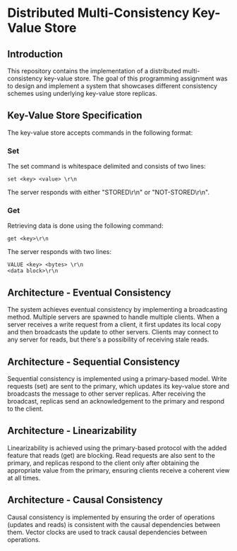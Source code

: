 # Distributed Multi-Consistency Key-Value Store

## Introduction

This repository contains the implementation of a distributed multi-consistency key-value store. The goal of this programming assignment was to design and implement a system that showcases different consistency schemes using underlying key-value store replicas.

## Key-Value Store Specification

The key-value store accepts commands in the following format:

### Set
The set command is whitespace delimited and consists of two lines:
```
set <key> <value> \r\n
```
The server responds with either "STORED\r\n" or "NOT-STORED\r\n".

### Get
Retrieving data is done using the following command:
```
get <key>\r\n
```
The server responds with two lines:
```
VALUE <key> <bytes> \r\n
<data block>\r\n
```

## Architecture - Eventual Consistency

The system achieves eventual consistency by implementing a broadcasting method. Multiple servers are spawned to handle multiple clients. When a server receives a write request from a client, it first updates its local copy and then broadcasts the update to other servers. Clients may connect to any server for reads, but there's a possibility of receiving stale reads.

## Architecture - Sequential Consistency

Sequential consistency is implemented using a primary-based model. Write requests (set) are sent to the primary, which updates its key-value store and broadcasts the message to other server replicas. After receiving the broadcast, replicas send an acknowledgement to the primary and respond to the client.

## Architecture - Linearizability

Linearizability is achieved using the primary-based protocol with the added feature that reads (get) are blocking. Read requests are also sent to the primary, and replicas respond to the client only after obtaining the appropriate value from the primary, ensuring clients receive a coherent view at all times.

## Architecture - Causal Consistency

Causal consistency is implemented by ensuring the order of operations (updates and reads) is consistent with the causal dependencies between them. Vector clocks are used to track causal dependencies between operations.
